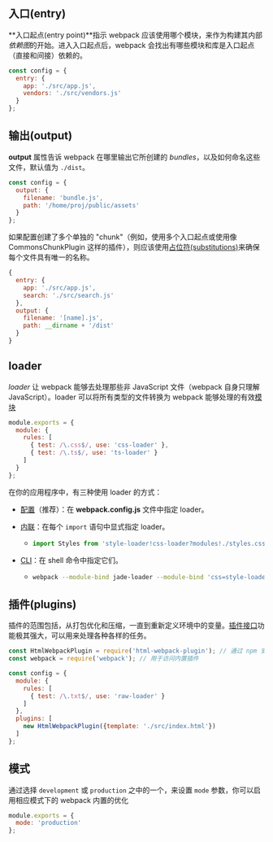 ## 入口(entry)

 **入口起点(entry point)**指示 webpack 应该使用哪个模块，来作为构建其内部*依赖图*的开始。进入入口起点后，webpack 会找出有哪些模块和库是入口起点（直接和间接）依赖的。 

```javascript
const config = {
  entry: {
    app: './src/app.js',
    vendors: './src/vendors.js'
  }
};
```





## 输出(output)

 **output** 属性告诉 webpack 在哪里输出它所创建的 *bundles*，以及如何命名这些文件，默认值为 `./dist`。 

```javascript
const config = {
  output: {
    filename: 'bundle.js',
    path: '/home/proj/public/assets'
  }
};
```



 如果配置创建了多个单独的 "chunk"（例如，使用多个入口起点或使用像 CommonsChunkPlugin 这样的插件），则应该使用[占位符(substitutions)](https://www.webpackjs.com/configuration/output#output-filename)来确保每个文件具有唯一的名称。 

```javascript
{
  entry: {
    app: './src/app.js',
    search: './src/search.js'
  },
  output: {
    filename: '[name].js',
    path: __dirname + '/dist'
  }
}
```



## loader

 *loader* 让 webpack 能够去处理那些非 JavaScript 文件（webpack 自身只理解 JavaScript）。loader 可以将所有类型的文件转换为 webpack 能够处理的有效[模块](https://www.webpackjs.com/concepts/modules) 

```js
module.exports = {
  module: {
    rules: [
      { test: /\.css$/, use: 'css-loader' },
      { test: /\.ts$/, use: 'ts-loader' }
    ]
  }
};
```



在你的应用程序中，有三种使用 loader 的方式：

- [配置](https://www.webpackjs.com/concepts/loaders/#configuration)（推荐）：在 **webpack.config.js** 文件中指定 loader。

- [内联](https://www.webpackjs.com/concepts/loaders/#inline)：在每个 `import` 语句中显式指定 loader。

  - ```js
    import Styles from 'style-loader!css-loader?modules!./styles.css';
    ```

- [CLI](https://www.webpackjs.com/concepts/loaders/#cli)：在 shell 命令中指定它们。

  - ```sh
    webpack --module-bind jade-loader --module-bind 'css=style-loader!css-loader'
    ```



## 插件(plugins)

 插件的范围包括，从打包优化和压缩，一直到重新定义环境中的变量。[插件接口](https://www.webpackjs.com/api/plugins)功能极其强大，可以用来处理各种各样的任务。 

```javascript
const HtmlWebpackPlugin = require('html-webpack-plugin'); // 通过 npm 安装
const webpack = require('webpack'); // 用于访问内置插件

const config = {
  module: {
    rules: [
      { test: /\.txt$/, use: 'raw-loader' }
    ]
  },
  plugins: [
    new HtmlWebpackPlugin({template: './src/index.html'})
  ]
};
```





## 模式

 通过选择 `development` 或 `production` 之中的一个，来设置 `mode` 参数，你可以启用相应模式下的 webpack 内置的优化 

```javascript
module.exports = {
  mode: 'production'
};
```

